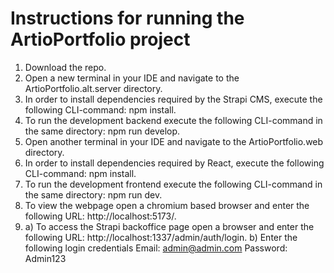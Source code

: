 # Instructions for running the ArtioPortfolio project

1. Download the repo.
2. Open a new terminal in your IDE and navigate to the ArtioPortfolio.alt.server directory.
3. In order to install dependencies required by the Strapi CMS, execute the following CLI-command: npm install.
4. To run the development backend execute the following CLI-command in the same directory: npm run develop.
5. Open another terminal in your IDE and navigate to the ArtioPortfolio.web directory.
6. In order to install dependencies required by React, execute the following CLI-command: npm install.
7. To run the development frontend execute the following CLI-command in the same directory: npm run dev.
8. To view the webpage open a chromium based browser and enter the following URL: http://localhost:5173/.
9. a) To access the Strapi backoffice page open a browser and enter the following URL: http://localhost:1337/admin/auth/login.
   b) Enter the following login credentials Email: admin@admin.com Password: Admin123
